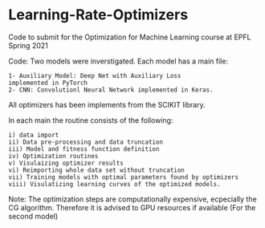# Learning-Rate-Optimizers
Code to submit for the Optimization for Machine Learning course at EPFL 
Spring 2021

Code:
Two models were inverstigated. Each model has a main file:

	1- Auxiliary Model: Deep Net with Auxiliary Loss 
	implemented in PyTorch
	2- CNN: Convolutionl Neural Network implemented in Keras.

All optimizers has been implements from the SCIKIT library.

In each main the routine consists of the following:

	i) data import
	ii) Data pre-processing and data truncation
	iii) Model and fitness function definition
	iv) Optimization routines
	v) Visulaizing optimizer results
	vi) Reimporting whole data set without truncation
	vii) Training models with optimal parameters found by optimizers
	viii) Visulatizing learning curves of the optimized models.

Note: The optimization steps are computationally expensive, 
ecpecially the CG algorithm. 
Therefore it is advised to GPU resources if available (For the second model)

